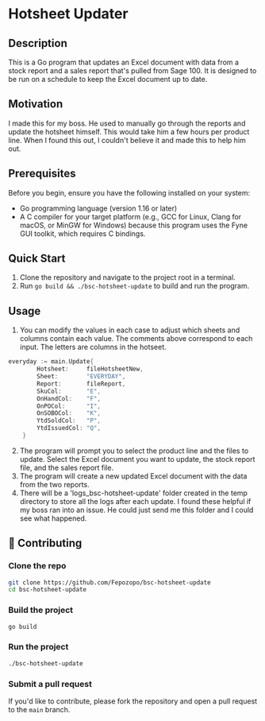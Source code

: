 # Hotsheet Updater

## Description

This is a Go program that updates an Excel document with data from a stock report and a sales report that's pulled from Sage 100. It is designed to be run on a schedule to keep the Excel document up to date.

## Motivation

I made this for my boss. He used to manually go through the reports and update the hotsheet himself. This would take him a few hours per product line. When I found this out, I couldn't believe it and made this to help him out.

## Prerequisites

Before you begin, ensure you have the following installed on your system:

- Go programming language (version 1.16 or later)
- A C compiler for your target platform (e.g., GCC for Linux, Clang for macOS, or MinGW for Windows) because this program uses the Fyne GUI toolkit, which requires C bindings.

## Quick Start

1. Clone the repository and navigate to the project root in a terminal.
2. Run `go build && ./bsc-hotsheet-update` to build and run the program.

## Usage

1. You can modify the values in each case to adjust which sheets and columns contain each value. The comments above correspond to each input. The letters are columns in the hotseet.
``` go
everyday := main.Update{
		Hotsheet:     fileHotsheetNew,
		Sheet:        "EVERYDAY",
		Report:       fileReport,
		SkuCol:       "E",
		OnHandCol:    "F",
		OnPOCol:      "I",
		OnSOBOCol:    "K",
		YtdSoldCol:   "P",
		YtdIssuedCol: "Q",
	}
```
2. The program will prompt you to select the product line and the files to update. Select the Excel document you want to update, the stock report file, and the sales report file.
3. The program will create a new updated Excel document with the data from the two reports.
4. There will be a 'logs_bsc-hotsheet-update' folder created in the temp directory to store all the logs after each update. I found these helpful if my boss ran into an issue. He could just send me this folder and I could see what happened.

## 🤝 Contributing

### Clone the repo

```bash
git clone https://github.com/Fepozopo/bsc-hotsheet-update
cd bsc-hotsheet-update
```

### Build the project

```bash
go build
```

### Run the project

```bash
./bsc-hotsheet-update
```

### Submit a pull request

If you'd like to contribute, please fork the repository and open a pull request to the `main` branch.

